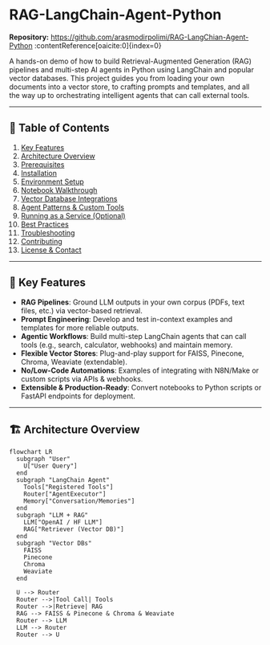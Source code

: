# RAG-LangChain-Agent-Python

**Repository:** https://github.com/arasmodirpolimi/RAG-LangChian-Agent-Python :contentReference[oaicite:0]{index=0}

A hands-on demo of how to build Retrieval-Augmented Generation (RAG) pipelines and multi-step AI agents in Python using LangChain and popular vector databases. This project guides you from loading your own documents into a vector store, to crafting prompts and templates, and all the way up to orchestrating intelligent agents that can call external tools.

---

## 📖 Table of Contents

1. [Key Features](#key-features)  
2. [Architecture Overview](#architecture-overview)  
3. [Prerequisites](#prerequisites)  
4. [Installation](#installation)  
5. [Environment Setup](#environment-setup)  
6. [Notebook Walkthrough](#notebook-walkthrough)  
7. [Vector Database Integrations](#vector-database-integrations)  
8. [Agent Patterns & Custom Tools](#agent-patterns--custom-tools)  
9. [Running as a Service (Optional)](#running-as-a-service-optional)  
10. [Best Practices](#best-practices)  
11. [Troubleshooting](#troubleshooting)  
12. [Contributing](#contributing)  
13. [License & Contact](#license--contact)  

---

## 🔑 Key Features

- **RAG Pipelines**: Ground LLM outputs in your own corpus (PDFs, text files, etc.) via vector-based retrieval.  
- **Prompt Engineering**: Develop and test in-context examples and templates for more reliable outputs.  
- **Agentic Workflows**: Build multi-step LangChain agents that can call tools (e.g., search, calculator, webhooks) and maintain memory.  
- **Flexible Vector Stores**: Plug-and-play support for FAISS, Pinecone, Chroma, Weaviate (extendable).  
- **No/Low-Code Automations**: Examples of integrating with N8N/Make or custom scripts via APIs & webhooks.  
- **Extensible & Production-Ready**: Convert notebooks to Python scripts or FastAPI endpoints for deployment.

---

## 🏗 Architecture Overview

```mermaid
flowchart LR
  subgraph "User"
    U["User Query"]
  end
  subgraph "LangChain Agent"
    Tools["Registered Tools"]
    Router["AgentExecutor"]
    Memory["Conversation/Memories"]
  end
  subgraph "LLM + RAG"
    LLM["OpenAI / HF LLM"]
    RAG["Retriever (Vector DB)"]
  end
  subgraph "Vector DBs"
    FAISS
    Pinecone
    Chroma
    Weaviate
  end

  U --> Router
  Router -->|Tool Call| Tools
  Router -->|Retrieve| RAG
  RAG --> FAISS & Pinecone & Chroma & Weaviate
  Router --> LLM
  LLM --> Router
  Router --> U
